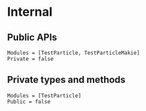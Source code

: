 # Internal

## Public APIs

```@autodocs
Modules = [TestParticle, TestParticleMakie]
Private = false
```

## Private types and methods

```@autodocs
Modules = [TestParticle]
Public = false
```
